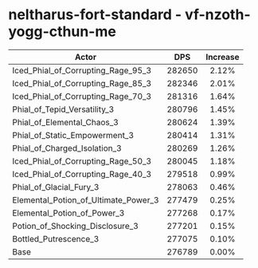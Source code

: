 # neltharus-fort-standard - vf-nzoth-yogg-cthun-me
| Actor | DPS | Increase |
|---|:---:|:---:|
|Iced_Phial_of_Corrupting_Rage_95_3|282650|2.12%|
|Iced_Phial_of_Corrupting_Rage_85_3|282346|2.01%|
|Iced_Phial_of_Corrupting_Rage_70_3|281316|1.64%|
|Phial_of_Tepid_Versatility_3|280796|1.45%|
|Phial_of_Elemental_Chaos_3|280624|1.39%|
|Phial_of_Static_Empowerment_3|280414|1.31%|
|Phial_of_Charged_Isolation_3|280269|1.26%|
|Iced_Phial_of_Corrupting_Rage_50_3|280045|1.18%|
|Iced_Phial_of_Corrupting_Rage_40_3|279518|0.99%|
|Phial_of_Glacial_Fury_3|278063|0.46%|
|Elemental_Potion_of_Ultimate_Power_3|277479|0.25%|
|Elemental_Potion_of_Power_3|277268|0.17%|
|Potion_of_Shocking_Disclosure_3|277201|0.15%|
|Bottled_Putrescence_3|277075|0.10%|
|Base|276789|0.00%|
